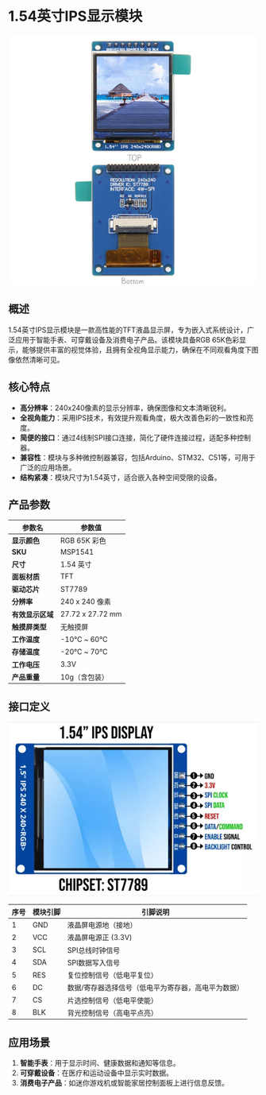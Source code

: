 
# 1.54英寸IPS显示模块
![Img](media/img-20250428112758.png)

## 概述
1.54英寸IPS显示模块是一款高性能的TFT液晶显示屏，专为嵌入式系统设计，广泛应用于智能手表、可穿戴设备及消费电子产品。该模块具备RGB 65K色彩显示，能够提供丰富的视觉体验，且拥有全视角显示能力，确保在不同观看角度下图像依然清晰可见。

## 核心特点
- **高分辨率**：240x240像素的显示分辨率，确保图像和文本清晰锐利。
- **全视角能力**：采用IPS技术，有效提升观看角度，极大改善色彩的一致性和亮度。
- **简便的接口**：通过4线制SPI接口连接，简化了硬件连接过程，适配多种控制器。
- **兼容性**：模块与多种微控制器兼容，包括Arduino、STM32、C51等，可用于广泛的应用场景。
- **结构紧凑**：模块尺寸为1.54英寸，适合嵌入各种空间受限的设备。

## 产品参数

| **参数名**                | **参数值**                              |
|---------------------------|-----------------------------------------|
| **显示颜色**              | RGB 65K 彩色                            |
| **SKU**                   | MSP1541                                 |
| **尺寸**                  | 1.54 英寸                               |
| **面板材质**              | TFT                                     |
| **驱动芯片**              | ST7789                                  |
| **分辨率**                | 240 x 240 像素                         |
| **有效显示区域**          | 27.72 x 27.72 mm                       |
| **触摸屏类型**            | 无触摸屏                                |
| **工作温度**              | -10℃ ~ 60℃                            |
| **存储温度**              | -20℃ ~ 70℃                            |
| **工作电压**              | 3.3V                                    |
| **产品重量**              | 10g（含包装）                           |

## 接口定义
![Img](media/img-20250428113103.png)


| **序号** | **模块引脚** | **引脚说明**                          |
|----------|--------------|---------------------------------------|
| 1        | GND          | 液晶屏电源地（接地）                  |
| 2        | VCC          | 液晶屏电源正 (3.3V)                   |
| 3        | SCL          | SPI总线时钟信号                        |
| 4        | SDA          | SPI数据写入信号                        |
| 5        | RES          | 复位控制信号（低电平复位）              |
| 6        | DC           | 数据/寄存器选择信号（低电平为寄存器，高电平为数据） |
| 7        | CS           | 片选控制信号（低电平使能）              |
| 8        | BLK          | 背光控制信号（高电平点亮）             |

## 应用场景
1. **智能手表**：用于显示时间、健康数据和通知等信息。
2. **可穿戴设备**：在医疗和运动设备中显示实时数据。
3. **消费电子产品**：如迷你游戏机或智能家居控制面板上进行信息反馈。

